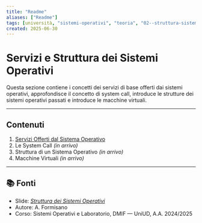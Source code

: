```yaml
---
title: "Readme"
aliases: ["Readme"]
tags: [università, "sistemi-operativi", "teoria", "02--struttura-sistemi-operativi", "README"]
created: 2025-06-30
---
```

# Servizi e Struttura dei Sistemi Operativi

Questa sezione contiene i concetti dei servizi di base offerti dai sistemi operativi, approfondisce il concetto di system call, introduce le strutture dei sistemi operativi passati e introduce le macchine virtuali.

---
## Contenuti

1. [Servizi Offerti dal Sistema Operativo](./servizi_offerti_dal_sistema_operativo.md)
2. Le System Call *(in arrivo)*
3. Struttura di un Sistema Operativo *(in arrivo)*
4. Macchine Virtuali *(in arrivo)*


---
## 📚 Fonti

- Slide: _[Struttura dei Sistemi Operativi](https://elearning.uniud.it/moodle/pluginfile.php/849180/mod_page/content/103/hand02.pdf)_
- Autore: A. Formisano
- Corso: Sistemi Operativi e Laboratorio, DMIF — UniUD, A.A. 2024/2025

